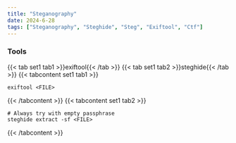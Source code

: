 ```yaml
---
title: "Steganography"
date: 2024-6-28
tags: ["Steganography", "Steghide", "Steg", "Exiftool", "Ctf"]
---
```


### Tools

{{< tab set1 tab1 >}}exiftool{{< /tab >}}
{{< tab set1 tab2 >}}steghide{{< /tab >}}
{{< tabcontent set1 tab1 >}}

```console
exiftool <FILE>
```

{{< /tabcontent >}}
{{< tabcontent set1 tab2 >}}

```console
# Always try with empty passphrase
steghide extract -sf <FILE>
```

{{< /tabcontent >}}
